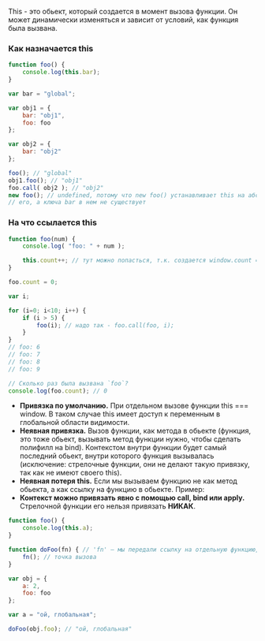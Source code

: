 This - это обьект, который создается в момент вызова функции. Он может динамически изменяться и зависит от условий, как функция была вызвана. 

### Как назначается this
```js
function foo() {
	console.log(this.bar);
}

var bar = "global";

var obj1 = {
  	bar: "obj1",
  	foo: foo
};

var obj2 = {
	bar: "obj2"
};

foo(); // "global"
obj1.foo();	// "obj1"
foo.call( obj2 ); // "obj2"
new foo(); // undefined, потому что new foo() устанавливает this на абсолютно новый пустой объект и возвращает
// его, а ключа bar в нем не существует
```

### На что ссылается this 
```js
function foo(num) {
	console.log( "foo: " + num );

	this.count++; // тут можно попасться, т.к. создается window.count === undefined, а isNaN(count++) === true
}

foo.count = 0;

var i;

for (i=0; i<10; i++) {
	if (i > 5) {
		foo(i); // надо так - foo.call(foo, i);
	}
}
// foo: 6
// foo: 7
// foo: 8
// foo: 9

// Сколько раз была вызвана `foo`?
console.log(foo.count); // 0 
```

* **Привязка по умолчанию.** При отдельном вызове функции this === window. В таком случае this имеет доступ к переменным в глобальной области видимости.
* **Неявная привязка.** Вызов функции, как метода в обьекте (функция, это тоже обьект, вызывать метод функции нужно, чтобы сделать полифилл на bind). Контекстом внутри функции будет самый последний обьект, внутри которого функция вызывалась (исключение: стрелочные функции, они не делают такую привязку, так как не имеют своего this).
* **Неявная потеря this.** Если мы вызываем функцию не как метод обьекта, а как ссылку на функцию в обьекте. Пример:
* **Контекст можно привязать явно с помощью call, bind или apply.** Стрелочной функции его нельзя привязать **НИКАК**.
```js
function foo() {
	console.log(this.a);
}

function doFoo(fn) { // 'fn' — мы передали ссылку на отдельную функцию, вырванную из контекста, this теперь window
	fn(); // точка вызова
}

var obj = {
	a: 2,
	foo: foo
};

var a = "ой, глобальная"; 

doFoo(obj.foo); // "ой, глобальная"
```